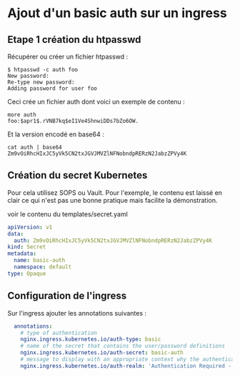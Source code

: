 # Ajout d'un basic auth sur un ingress

## Etape 1 création du htpasswd

Récupérer ou créer un fichier htpasswd :

```
$ htpasswd -c auth foo
New password:
Re-type new password:
Adding password for user foo
```

Ceci crée un fichier auth dont voici un exemple de contenu :
```
more auth
foo:$apr1$.rVNB7kq$eI1Ve4ShnwiDDs7bZo6OW.
```
Et la version encodé en base64 :

```
cat auth | base64
Zm9vOiRhcHIxJC5yVk5CN2txJGVJMVZlNFNobndpRERzN2JabzZPVy4K
```

## Création du secret Kubernetes

Pour cela utilisez SOPS ou Vault. Pour l'exemple, le contenu est laissé en clair ce qui n'est pas une bonne pratique mais facilite la démonstration.

voir le contenu du templates/secret.yaml

```yaml
apiVersion: v1
data:
  auth: Zm9vOiRhcHIxJC5yVk5CN2txJGVJMVZlNFNobndpRERzN2JabzZPVy4K
kind: Secret
metadata:
  name: basic-auth
  namespace: default
type: Opaque
```

## Configuration de l'ingress

Sur l'ingress ajouter les annotations suivantes :

```yaml
  annotations:
    # type of authentication
    nginx.ingress.kubernetes.io/auth-type: basic
    # name of the secret that contains the user/password definitions
    nginx.ingress.kubernetes.io/auth-secret: basic-auth
    # message to display with an appropriate context why the authentication is required
    nginx.ingress.kubernetes.io/auth-realm: 'Authentication Required - foo'
```